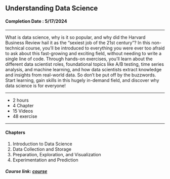## Understanding Data Science


#### Completion Date : 5/17/2024

---

What is data science, why is it so popular, and why did the Harvard Business Review hail it as the “sexiest job of the 21st century”? In this non-technical course, you’ll be introduced to everything you were ever too afraid to ask about this fast-growing and exciting field, without needing to write a single line of code. Through hands-on exercises, you’ll learn about the different data scientist roles, foundational topics like A/B testing, time series analysis, and machine learning, and how data scientists extract knowledge and insights from real-world data. So don’t be put off by the buzzwords. Start learning, gain skills in this hugely in-demand field, and discover why data science is for everyone!

---

- 2 hours
- 4 Chapter
- 15 Videos
- 48 exercise

---

#### Chapters
1. Introduction to Data Science
2. Data Collection and Storage
3. Preparation, Exploration, and Visualization
4. Experimentation and Prediction

##### Course link: [course](https://app.datacamp.com/learn/courses/understanding-data-science)
